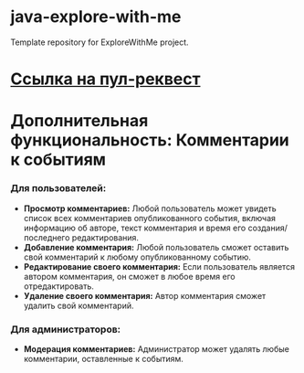 # java-explore-with-me
Template repository for ExploreWithMe project.

# [Ссылка на пул-реквест](https://github.com/ovcharovaao/java-explore-with-me/pull/3)

# Дополнительная функциональность: Комментарии к событиям

### Для пользователей:

* **Просмотр комментариев:** Любой пользователь может увидеть список всех комментариев опубликованного события, включая информацию об авторе, текст комментария и время его создания/последнего редактирования.
* **Добавление комментария:** Любой пользователь сможет оставить свой комментарий к любому опубликованному событию.
* **Редактирование своего комментария:** Если пользователь является автором комментария, он сможет в любое время его отредактировать.
* **Удаление своего комментария:** Автор комментария сможет удалить свой комментарий.

### Для администраторов:

* **Модерация комментариев:** Администратор может удалять любые комментарии, оставленные к событиям.